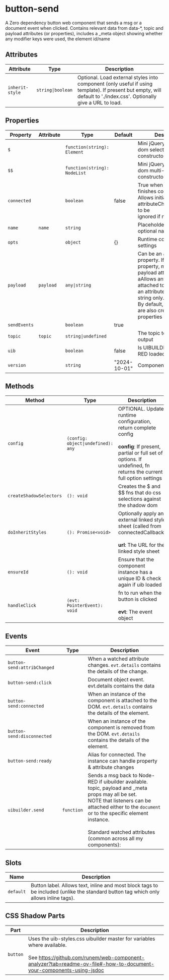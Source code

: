 # button-send

A Zero dependency button web component that sends a msg or a document event when clicked.
Contains relevant data from data-*, topic and payload attributes (or properties),
includes a _meta object showing whether any modifier keys were used, the element id/name

## Attributes

| Attribute       | Type              | Description                                      |
|-----------------|-------------------|--------------------------------------------------|
| `inherit-style` | `string\|boolean` | Optional. Load external styles into component (only useful if using template). If present but empty, will default to './index.css'. Optionally give a URL to load. |

## Properties

| Property     | Attribute | Type                         | Default      | Description                                      |
|--------------|-----------|------------------------------|--------------|--------------------------------------------------|
| `$`          |           | `function(string): Element`  |              | Mini jQuery-like shadow dom selector (see constructor) |
| `$$`         |           | `function(string): NodeList` |              | Mini jQuery-like shadow dom multi-selector (see constructor) |
| `connected`  |           | `boolean`                    | false        | True when instance finishes connecting.<br />Allows initial calls of attributeChangedCallback to be<br />ignored if needed. |
| `name`       | `name`    | `string`                     |              | Placeholder for the optional name attribute      |
| `opts`       |           | `object`                     | {}           | Runtime configuration settings                   |
| `payload`    | `payload` | `any\|string`                |              | Can be an attribute or property. If used as property, must not use payload attribute in html, aAllows any data to be attached to payload. As an attribute, allows a string only.<br />By default, all attributes are also created as properties |
| `sendEvents` |           | `boolean`                    | true         |                                                  |
| `topic`      | `topic`   | `string\|undefined`          |              | The topic to include in the output               |
| `uib`        |           | `boolean`                    | false        | Is UIBUILDER for Node-RED loaded?                |
| `version`    |           | `string`                     | "2024-10-01" | Component version                                |

## Methods

| Method                  | Type                               | Description                                      |
|-------------------------|------------------------------------|--------------------------------------------------|
| `config`                | `(config: object\|undefined): any` | OPTIONAL. Update runtime configuration, return complete config<br /><br />**config**: If present, partial or full set of options. If undefined, fn returns the current full option settings |
| `createShadowSelectors` | `(): void`                         | Creates the $ and $$ fns that do css selections against the shadow dom |
| `doInheritStyles`       | `(): Promise<void>`                | Optionally apply an external linked style sheet (called from connectedCallback)<br /><br />**url**: The URL for the linked style sheet |
| `ensureId`              | `(): void`                         | Ensure that the component instance has a unique ID & check again if uib loaded |
| `handleClick`           | `(evt: PointerEvent): void`        | fn to run when the button is clicked<br /><br />**evt**: The event object |

## Events

| Event                       | Type       | Description                                      |
|-----------------------------|------------|--------------------------------------------------|
| `button-send:attribChanged` |            | When a watched attribute changes. `evt.details` contains the details of the change. |
| `button-send:click`         |            | Document object event. evt.details contains the data |
| `button-send:connected`     |            | When an instance of the component is attached to the DOM. `evt.details` contains the details of the element. |
| `button-send:disconnected`  |            | When an instance of the component is removed from the DOM. `evt.details` contains the details of the element. |
| `button-send:ready`         |            | Alias for connected. The instance can handle property & attribute changes |
| `uibuilder.send`            | `function` | Sends a msg back to Node-RED if uibuilder available. topic, payload and _meta props may all be set.<br />NOTE that listeners can be attached either to the `document` or to the specific element instance.<br /><br />Standard watched attributes (common across all my components): |

## Slots

| Name      | Description                                      |
|-----------|--------------------------------------------------|
| `default` | Button label. Allows text, inline and most block tags to be included (unlike the standard button tag which only allows inline tags). |

## CSS Shadow Parts

| Part     | Description                                      |
|----------|--------------------------------------------------|
| `button` | Uses the uib-styles.css uibuilder master for variables where available.<br /><br />See https://github.com/runem/web-component-analyzer?tab=readme-ov-file#-how-to-document-your-components-using-jsdoc |
